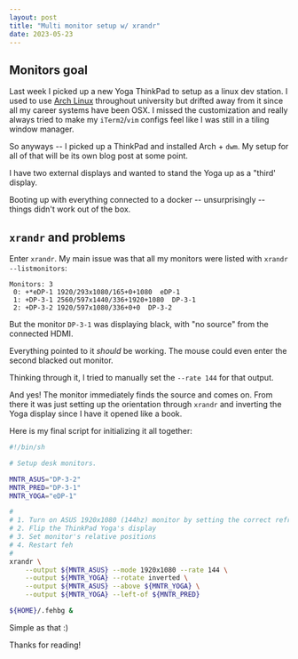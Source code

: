 ```yaml
---
layout: post
title: "Multi monitor setup w/ xrandr"
date: 2023-05-23
---
```


## Monitors goal

Last week I picked up a new Yoga ThinkPad to setup as a linux dev station. I
used to use [Arch Linux](https://archlinux.org) throughout university but drifted
away from it since all my career systems have been OSX. I missed the customization
and really always tried to make my `iTerm2`/`vim` configs feel like I was
still in a tiling window manager.

So anyways -- I picked up a ThinkPad and installed Arch + `dwm`. My setup
for all of that will be its own blog post at some point.

I have two external displays and wanted to stand the Yoga up as a "third' display.

Booting up with everything connected to a docker -- unsurprisingly -- things
didn't work out of the box.

## `xrandr` and problems

Enter `xrandr`. My main issue was that all my monitors were listed with `xrandr --listmonitors`:

```
Monitors: 3
 0: +*eDP-1 1920/293x1080/165+0+1080  eDP-1
 1: +DP-3-1 2560/597x1440/336+1920+1080  DP-3-1
 2: +DP-3-2 1920/597x1080/336+0+0  DP-3-2
```

But the monitor `DP-3-1` was displaying black, with "no source" from the connected HDMI.

Everything pointed to it *should* be working. The mouse could even enter the second
blacked out monitor.

Thinking through it, I tried to manually set the `--rate 144` for that output.

And yes! The monitor immediately finds the source and comes on. From there it was
just setting up the orientation through `xrandr` and inverting the Yoga display
since I have it opened like a book.


Here is my final script for initializing it all together:

```bash
#!/bin/sh

# Setup desk monitors.

MNTR_ASUS="DP-3-2"
MNTR_PRED="DP-3-1"
MNTR_YOGA="eDP-1"

#
# 1. Turn on ASUS 1920x1080 (144hz) monitor by setting the correct refresh rate
# 2. Flip the ThinkPad Yoga's display
# 3. Set monitor's relative positions
# 4. Restart feh
#
xrandr \
    --output ${MNTR_ASUS} --mode 1920x1080 --rate 144 \
    --output ${MNTR_YOGA} --rotate inverted \
    --output ${MNTR_ASUS} --above ${MNTR_YOGA} \
    --output ${MNTR_YOGA} --left-of ${MNTR_PRED}

${HOME}/.fehbg &
```

Simple as that :)

Thanks for reading!
